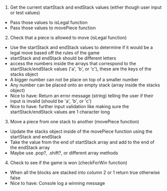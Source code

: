 1.  Get the current startStack and endStack values (either though
    user input or test values) 
  - Pass those values to isLegal function
  - Pass those values to movePiece function 

2.  Check that a piece is allowed to move (isLegal function)
  - Use the startStack and endStack values to determine if it would be a legal move based off the rules of the game
  - startStack and endStack should be different letters
  - access the numbers inside the arrays that correspond to the startStack/endStack values
    ('a', 'b', or 'c'), these are the keys of the stacks object
  - A bigger number can not be place on top of a smaller number
  - Any number can be placed onto an empty stack (array inside the stacks object)
  - Nice to have: Return an error message (string) telling the user if their input
    is invalid (should be 'a', 'b', or 'c')
  - Nice to have: further input validation like making sure the startStack/endStack values are 1
  character long

3.  Move a piece from one stack to another (movePiece function)
  - Update the stacks object inside of the movePiece function
    using the startStack and endStack
  - Take the value from the end of startStack array and add to the end of the endStack array 
  - Maybe use .pop?, .shift?, or different array methods

4.  Check to see if the game is won (checkForWin function)
  - When all the blocks are stacked into column 2 or 1 return true otherwise false
  - Nice to have: Console log a winning message
